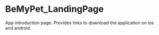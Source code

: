 # BeMyPet_LandingPage
App introduction page.
Provides links to download the application on ios and android.
